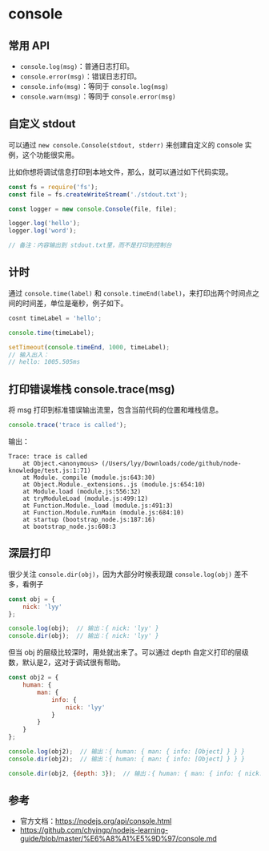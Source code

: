 # console

## 常用 API

+   `console.log(msg)`：普通日志打印。
+   `console.error(msg)`：错误日志打印。
+   `console.info(msg)`：等同于 `console.log(msg)`
+   `console.warn(msg)`：等同于 `console.error(msg)`

## 自定义 stdout

可以通过 `new console.Console(stdout, stderr)` 来创建自定义的 console 实例，这个功能很实用。

比如你想将调试信息打印到本地文件，那么，就可以通过如下代码实现。

```js
const fs = require('fs');
const file = fs.createWriteStream('./stdout.txt');

const logger = new console.Console(file, file);

logger.log('hello');
logger.log('word');

// 备注：内容输出到 stdout.txt里，而不是打印到控制台
```

## 计时

通过 `console.time(label)` 和 `console.timeEnd(label)`，来打印出两个时间点之间的时间差，单位是毫秒，例子如下。

```js
cosnt timeLabel = 'hello';

console.time(timeLabel);

setTimeout(console.timeEnd, 1000, timeLabel);
// 输入出入：
// hello: 1005.505ms
```

## 打印错误堆栈 console.trace(msg)

将 msg 打印到标准错误输出流里，包含当前代码的位置和堆栈信息。

```js
console.trace('trace is called');
```

输出：

```
Trace: trace is called
    at Object.<anonymous> (/Users/lyy/Downloads/code/github/node-knowledge/test.js:1:71)
    at Module._compile (module.js:643:30)
    at Object.Module._extensions..js (module.js:654:10)
    at Module.load (module.js:556:32)
    at tryModuleLoad (module.js:499:12)
    at Function.Module._load (module.js:491:3)
    at Function.Module.runMain (module.js:684:10)
    at startup (bootstrap_node.js:187:16)
    at bootstrap_node.js:608:3
```

## 深层打印

很少关注 `console.dir(obj)`，因为大部分时候表现跟 `console.log(obj)` 差不多，看例子

```js
const obj = {
    nick: 'lyy'
};

console.log(obj);  // 输出：{ nick: 'lyy' }
console.dir(obj);  // 输出：{ nick: 'lyy' }
```

但当 obj 的层级比较深时，用处就出来了。可以通过 depth 自定义打印的层级数，默认是2，这对于调试很有帮助。

```js
const obj2 = {
    human: {
        man: {
            info: {
                nick: 'lyy'
            }
        }
    }
};

console.log(obj2);  // 输出：{ human: { man: { info: [Object] } } }
console.dir(obj2);  // 输出：{ human: { man: { info: [Object] } } }

console.dir(obj2, {depth: 3});  // 输出：{ human: { man: { info: { nick: 'lyy' } } } }
```

## 参考

+   官方文档：https://nodejs.org/api/console.html
+   https://github.com/chyingp/nodejs-learning-guide/blob/master/%E6%A8%A1%E5%9D%97/console.md